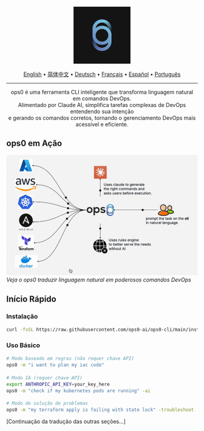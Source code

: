 <p align="center">
  <img src="assets/logo.jpg" alt="ops0 CLI Logo" width="150">
</p>

<p align="center">
  <a href="README.md">English</a> •
  <a href="README.zh-CN.md">简体中文</a> •
  <a href="README.de.md">Deutsch</a> •
  <a href="README.fr.md">Français</a> •
  <a href="README.es.md">Español</a> •
  <a href="README.pt-BR.md">Português</a>
</p>

---

<p align="center">
ops0 é uma ferramenta CLI inteligente que transforma linguagem natural em comandos DevOps.<br>
Alimentado por Claude AI, simplifica tarefas complexas de DevOps entendendo sua intenção<br>
e gerando os comandos corretos, tornando o gerenciamento DevOps mais acessível e eficiente.
</p>

## ops0 em Ação

![ops0 CLI Demo](assets/ops0cli.gif)
*Veja o ops0 traduzir linguagem natural em poderosos comandos DevOps*

## Início Rápido

### Instalação
```bash
curl -fsSL https://raw.githubusercontent.com/ops0-ai/ops0-cli/main/install.sh | bash
```

### Uso Básico
```bash
# Modo baseado em regras (não requer chave API)
ops0 -m "i want to plan my iac code"

# Modo IA (requer chave API)
export ANTHROPIC_API_KEY=your_key_here
ops0 -m "check if my kubernetes pods are running" -ai

# Modo de solução de problemas
ops0 -m "my terraform apply is failing with state lock" -troubleshoot
```

[Continuação da tradução das outras seções...] 
